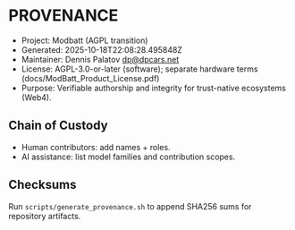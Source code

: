 # PROVENANCE

- Project: Modbatt (AGPL transition)
- Generated: 2025-10-18T22:08:28.495848Z
- Maintainer: Dennis Palatov <dp@dpcars.net>
- License: AGPL-3.0-or-later (software); separate hardware terms (docs/ModBatt_Product_License.pdf)
- Purpose: Verifiable authorship and integrity for trust-native ecosystems (Web4).

## Chain of Custody
- Human contributors: add names + roles.
- AI assistance: list model families and contribution scopes.

## Checksums
Run `scripts/generate_provenance.sh` to append SHA256 sums for repository artifacts.
